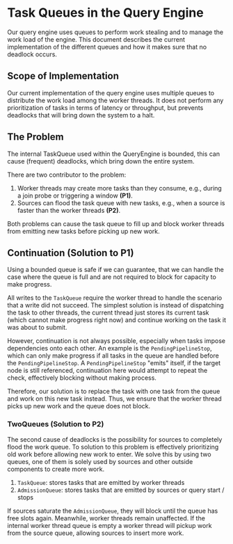 # Task Queues in the Query Engine
Our query engine uses queues to perform work stealing and to manage the work load of the engine. 
This document describes the current implementation of the different queues and how it makes sure that no deadlock occurs.

## Scope of Implementation
Our current implementation of the query engine uses multiple queues to distribute the work load among the worker threads.
It does not perform any prioritization of tasks in terms of latency or throughput, but prevents deadlocks that will bring down the system to a halt.

## The Problem
The internal TaskQueue used within the QueryEngine is bounded, this can cause (frequent) deadlocks, which bring down
the entire system.

There are two contributor to the problem:
1. Worker threads may create more tasks than they consume, e.g., during a join probe or triggering a window **(P1)**.
2. Sources can flood the task queue with new tasks, e.g., when a source is faster than the worker threads **(P2)**.
   
Both problems can cause the task queue to fill up and block worker threads from emitting new tasks before picking up new work.

## Continuation (Solution to P1)
Using a bounded queue is safe if we can guarantee, that we can handle the case where the queue is full and are not
required to block for capacity to make progress.

All writes to the `TaskQueue` require the worker thread to handle the scenario that a write did not succeed.
The simplest solution is instead of dispatching the task to other threads, the current thread just stores its current
task (which cannot make progress right now) and continue working on the task it was about to submit.

However, continuation is not always possible, especially when tasks impose dependencies onto each other.
An example is the `PendingPipelineStop`, which can only make progress if all tasks in the queue are handled before the `PendingPipelineStop`.
A `PendingPipelineStop` "emits" itself, if the target node is still referenced, continuation here would attempt to repeat
the check, effectively blocking without making process.

Therefore, our solution is to replace the task with one task from the queue and work on this new task instead.
Thus, we ensure that the worker thread picks up new work and the queue does not block.

### TwoQueues (Solution to P2)

The second cause of deadlocks is the possibility for sources to completely flood the work queue.
To solution to this problem is effectively prioritizing old work before allowing new work to enter.
We solve this by using two queues, one of them is solely used by sources and other outside components to create more work.
1. `TaskQueue`: stores tasks that are emitted by worker threads
2. `AdmissionQueue`: stores tasks that are emitted by sources or query start / stops

If sources saturate the `AdmissionQueue`, they will block until the queue has free slots again. Meanwhile, worker threads remain unaffected.
If the internal worker thread queue is empty a worker thread will pickup work from the source queue, allowing sources to insert more work.


